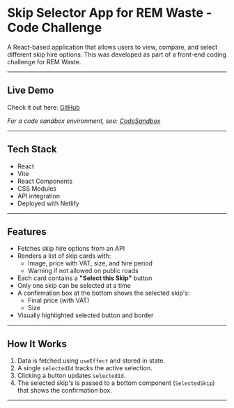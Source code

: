 # Skip Selector App for REM Waste - Code Challenge

A React-based application that allows users to view, compare, and select different skip hire options. 
This was developed as part of a front-end coding challenge for REM Waste.

---

## Live Demo

Check it out here: [GitHub](https://github.com/LeandroCrixi/rem_waste-cc)

_For a code sandbox environment, see: [CodeSandbox](https://codesandbox.io/p/github/LeandroCrixi/rem_waste-cc/main?import=true)_

---

## Tech Stack

- React
- Vite
 - React Components
- CSS Modules
- API integration
- Deployed with Netlify

---

## Features

- Fetches skip hire options from an API
- Renders a list of skip cards with:
  - Image, price with VAT, size, and hire period
  - Warning if not allowed on public roads
- Each card contains a **"Select this Skip"** button
- Only one skip can be selected at a time
- A confirmation box at the bottom shows the selected skip's:
  - Final price (with VAT)
  - Size
- Visually highlighted selected button and border

---

## How It Works

1. Data is fetched using `useEffect` and stored in state.
2. A single `selectedId` tracks the active selection.
3. Clicking a button updates `selectedId`.
4. The selected skip's is passed to a bottom component (`SelectedSkip`) that shows the confirmation box.

---